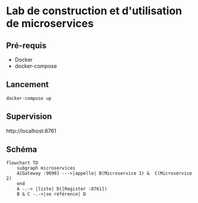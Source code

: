 
# Lab de construction et d'utilisation de microservices

## Pré-requis

* Docker
* docker-compose

## Lancement

```shell
docker-compose up
```

## Supervision

http://localhost:8761


## Schéma

```mermaid
flowchart TD
    subgraph microservices
    A[Gateway :9090] --->|appelle| B(Microservice 1) &  C(Microservice 2)
    end
    A -.-> |liste| D([Register :8761])
    B & C -.->|se référence| D
```